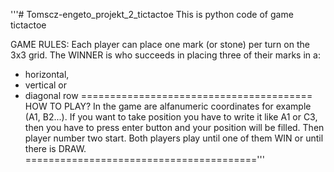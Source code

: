 '''# Tomscz-engeto_projekt_2_tictactoe
This is python code of game tictactoe

GAME RULES:
Each player can place one mark (or stone)
per turn on the 3x3 grid. The WINNER is
who succeeds in placing three of their
marks in a:
* horizontal,
* vertical or
* diagonal row
========================================
HOW TO PLAY?
In the game are alfanumeric coordinates
for example (A1, B2...). 
If you want to take position you have to
write it like A1 or C3, then you have
to press enter button and your position
will be filled. Then player number two
start. Both players play until one of
them WIN or until there is DRAW.
========================================'''
